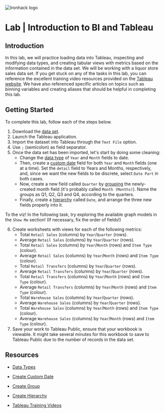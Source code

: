 ![Ironhack logo](https://i.imgur.com/1QgrNNw.png)

# Lab | Introduction to BI and Tableau

## Introduction

In this lab, we will practice loading data into Tableau, inspecting and modifying data types, and creating tabular views with metrics based on the information contained in the data set. We will be working with a liquor store sales data set.
If you get stuck on any of the tasks in this lab, you can reference the excellent training video resources provided on the [Tableau website](https://www.tableau.com/learn/training). We have also referenced specific articles on topics such as binning variables and creating aliases that should be helpful in completing this lab.

## Getting Started

To complete this lab, follow each of the steps below.

1. Download the [data set](https://minhaskamal.github.io/DownGit/#/home?url=https://github.com/ta-data-sao/55_DAPT/tree/master/Labs/M02-L01-introduction_to_bi_and_tableau).
2. Launch the Tableau application.
3. Import the dataset into Tableau through the `Text File` option.
4. Use `;` (semicolon) as field separator.
5. Once the data set has been imported, let's start by doing some cleaning:
    - Change the [data type](https://help.tableau.com/current/pro/desktop/en-us/datafields_typesandroles_datatypes.htm) of `Year` and `Month` fields to date.
    - Then, create a [custom date](https://help.tableau.com/current/pro/desktop/en-us/dates_custom.htm) field for both `Year` and `Month` fields (one at a time). Set the `detail` field to Years and Months, respectively, and, since we want the new fields to be discrete, select `Date Part` in both cases.
    - Now, create a new field called `Quarter` by [grouping](https://help.tableau.com/current/pro/desktop/en-us/sortgroup_groups_creating.htm) the newly-created month field (it's probably called `Month (Months)`). Name the groups as Q1, Q2, Q3 and Q4, according to the quarters.
    - Finally, create a [hierarchy](https://help.tableau.com/current/pro/desktop/en-us/qs_hierarchies.htm) called `Date`, and arrange the three new fields properly into it.

To the viz! In the following task, try exploring the available graph models in the `Show Me` section! (If necessary, fix the order of fields!)

6. Create worksheets with views for each of the following metrics:
    - Total `Retail Sales` (columns) by `Year`/`Quarter` (rows).
    - Average `Retail Sales` (columns) by `Year`/`Quarter` (rows).
    - Total `Retail Sales` (columns) by `Year`/`Month` (rows) and `Item Type` (colour).
    - Average `Retail Sales` (columns) by `Year`/`Month` (rows) and `Item Type` (colour).
    - Total `Retail Transfers` (columns) by `Year`/`Quarter` (rows).
    - Average `Retail Transfers` (columns) by `Year`/`Quarter` (rows).
    - Total `Retail Transfers` (columns) by `Year`/`Month` (rows) and `Item Type` (colour).
    - Average `Retail Transfers` (columns) by `Year`/`Month` (rows) and `Item Type` (colour).
    - Total `Warehouse Sales` (columns) by `Year`/`Quarter` (rows).
    - Average `Warehouse Sales` (columns) by `Year`/`Quarter` (rows).
    - Total `Warehouse Sales` (columns) by `Year`/`Month` (rows) and `Item Type` (colour).
    - Average `Warehouse Sales` (columns) by `Year`/`Month` (rows) and `Item Type` (colour).
7. Save your work to Tableau Public, ensure that your workbook is viewable. It might take several minutes for this workbook to save to Tableau Public due to the number of records in the data set.

## Resources

- [Data Types](https://help.tableau.com/current/pro/desktop/en-us/datafields_typesandroles_datatypes.htm)

- [Create Custom Date](https://help.tableau.com/current/pro/desktop/en-us/dates_custom.htm)

- [Create Group](https://help.tableau.com/current/pro/desktop/en-us/sortgroup_groups_creating.htm)

- [Create Hierarchy](https://help.tableau.com/current/pro/desktop/en-us/qs_hierarchies.htm)

- [Tableau Training Videos](https://www.tableau.com/learn/training)
